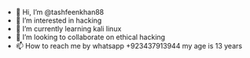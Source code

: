 - 👋 Hi, I’m @tashfeenkhan88
- 👀 I’m interested in hacking
- 🌱 I’m currently learning kali linux
- 💞️ I’m looking to collaborate on ethical hacking
- 📫 How to reach me by whatsapp +923437913944
my age is 13 years

<!---
tashfeenkhan88/tashfeenkhan88 is a ✨ special ✨ repository because its `README.md` (this file) appears on your GitHub profile.
You can click the Preview link to take a look at your changes.
--->
